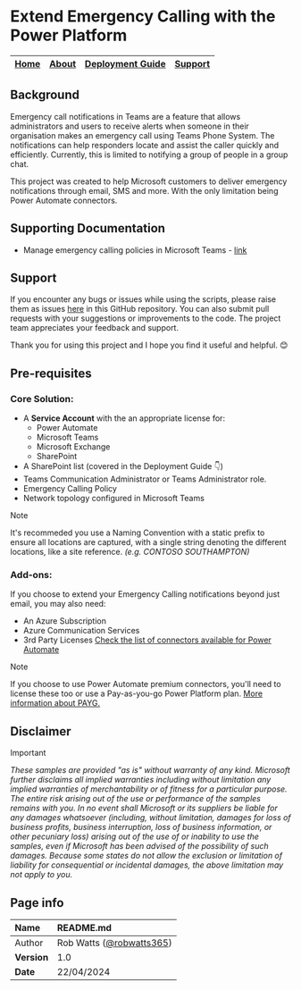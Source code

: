 # Extend Emergency Calling with the Power Platform

| [Home](README.md) | [About](about.md) | [Deployment Guide](deployment.md) | [Support](support.md) | 
| --- | --- | --- | --- |

## Background
Emergency call notifications in Teams are a feature that allows administrators and users to receive alerts when someone in their organisation makes an emergency call using Teams Phone System. The notifications can help responders locate and assist the caller quickly and efficiently. Currently, this is limited to notifying a group of people in a group chat. 

This project was created to help Microsoft customers to  deliver emergency notifications through email, SMS and more. With the only limitation being Power Automate connectors. 

## Supporting Documentation
* Manage emergency calling policies in Microsoft Teams -  [link](https://learn.microsoft.com/en-us/MicrosoftTeams/manage-emergency-calling-policies)

## Support
If you encounter any bugs or issues while using the scripts, please raise them as issues [here](https://github.com/robwatts365/ExtendEmergencyCalling/issues) in this GitHub repository. You can also submit pull requests with your suggestions or improvements to the code. The project team appreciates your feedback and support. 

Thank you for using this project and I hope you find it useful and helpful. 😊

## Pre-requisites
### Core Solution:
* A **Service Account** with the an appropriate license for:
  * Power Automate
  * Microsoft Teams
  * Microsoft Exchange
  * SharePoint
*	A SharePoint list (covered in the Deployment Guide 👇)
*	Teams Communication Administrator or Teams Administrator role.
* Emergency Calling Policy
* Network topology configured in Microsoft Teams

> [!NOTE]
  >  It's recommeded you use a Naming Convention with a static prefix to ensure all locations are captured, with a single string denoting the different locations, like a site reference.
   *(e.g. CONTOSO SOUTHAMPTON)* 

### Add-ons:
If you choose to extend your Emergency Calling notifications beyond just email, you may also need:
* An Azure Subscription
* Azure Communication Services
* 3rd Party Licenses
  [Check the list of connectors available for Power Automate](https://learn.microsoft.com/en-us/connectors/connector-reference/connector-reference-powerautomate-connectors) 

 > [!NOTE]
  >  If you choose to use Power Automate premium connectors, you'll need to license these too or use a      Pay-as-you-go Power Platform plan. 
  [More information about PAYG.](https://learn.microsoft.com/en-us/power-platform/admin/pay-as-you-go-overview) 
## Disclaimer
> [!IMPORTANT]
> _These samples are provided "as is" without warranty of any kind. Microsoft further disclaims all implied warranties including without limitation any implied warranties of merchantability or of fitness for a particular purpose. The entire risk arising out of the use or performance of the samples remains with you. In no event shall Microsoft or its suppliers be liable for any damages whatsoever (including, without limitation, damages for loss of business profits, business interruption, loss of business information, or other pecuniary loss) arising out of the use of or inability to use the samples, even if Microsoft has been advised of the possibility of such damages. Because some states do not allow the exclusion or limitation of liability for consequential or incidental damages, the above limitation may not apply to you._

## Page info

| Name | README.md |
| :--- | :--- |
| Author | Rob Watts ([@robwatts365](https://github.com/robwatts365)) |
| **Version** | 1.0 |
| **Date** | 22/04/2024 |
